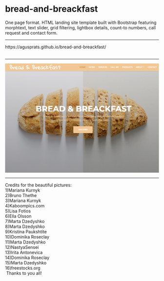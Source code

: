 # bread-and-breackfast
One page format. HTML landing site template built with Bootstrap featuring morphtext, text slider, grid filtering, lightbox details, count-to numbers, call request and contact form.<br/>
<hr>
https://agusprats.github.io/bread-and-breackfast/ <br/>
 <hr>
<img src="b&b.png">
<hr>
Credits for the beautiful pictures:<br/>
1)Mariana Kurnyk<br/>
2)Bruno Thethe<br/>
3)Mariana Kurnyk<br/>
4)Kaboompics.com<br/>
5)Lisa Fotios<br/>
6)Ella Olsson<br/>
7)Marta Dzedyshko<br/>
8)Marta Dzedyshko<br/>
9)Kristina Paukshtite<br/>
10)Dominika Roseclay<br/>
11)Marta Dzedyshko<br/>
12)NastyaSensei<br/>
13)Irita Antonevica<br/>
14)Dominika Roseclay<br/>
15)Marta Dzedyshko<br/>
16)freestocks.org<br/>
 Thanks to you all!


